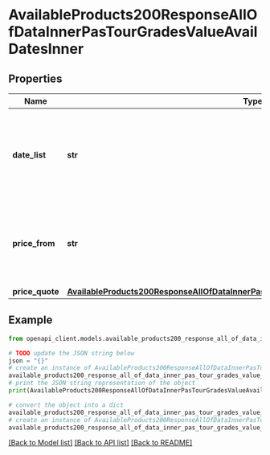 # AvailableProducts200ResponseAllOfDataInnerPasTourGradesValueAvailDatesInner


## Properties

Name | Type | Description | Notes
------------ | ------------- | ------------- | -------------
**date_list** | **str** | **list of dates** on which *this* tour grade is available formatted according to the example | [optional] 
**price_from** | **str** | **lowest sale price** for *this* tour grade formatted according to the example | [optional] 
**price_quote** | [**AvailableProducts200ResponseAllOfDataInnerPasTourGradesValueAvailDatesInnerPriceQuote**](AvailableProducts200ResponseAllOfDataInnerPasTourGradesValueAvailDatesInnerPriceQuote.md) |  | [optional] 

## Example

```python
from openapi_client.models.available_products200_response_all_of_data_inner_pas_tour_grades_value_avail_dates_inner import AvailableProducts200ResponseAllOfDataInnerPasTourGradesValueAvailDatesInner

# TODO update the JSON string below
json = "{}"
# create an instance of AvailableProducts200ResponseAllOfDataInnerPasTourGradesValueAvailDatesInner from a JSON string
available_products200_response_all_of_data_inner_pas_tour_grades_value_avail_dates_inner_instance = AvailableProducts200ResponseAllOfDataInnerPasTourGradesValueAvailDatesInner.from_json(json)
# print the JSON string representation of the object
print(AvailableProducts200ResponseAllOfDataInnerPasTourGradesValueAvailDatesInner.to_json())

# convert the object into a dict
available_products200_response_all_of_data_inner_pas_tour_grades_value_avail_dates_inner_dict = available_products200_response_all_of_data_inner_pas_tour_grades_value_avail_dates_inner_instance.to_dict()
# create an instance of AvailableProducts200ResponseAllOfDataInnerPasTourGradesValueAvailDatesInner from a dict
available_products200_response_all_of_data_inner_pas_tour_grades_value_avail_dates_inner_from_dict = AvailableProducts200ResponseAllOfDataInnerPasTourGradesValueAvailDatesInner.from_dict(available_products200_response_all_of_data_inner_pas_tour_grades_value_avail_dates_inner_dict)
```
[[Back to Model list]](../README.md#documentation-for-models) [[Back to API list]](../README.md#documentation-for-api-endpoints) [[Back to README]](../README.md)


